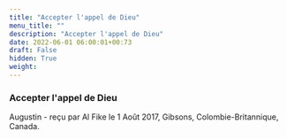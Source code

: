 ```yaml
---
title: "Accepter l'appel de Dieu"
menu_title: ""
description: "Accepter l'appel de Dieu"
date: 2022-06-01 06:00:01+00:73
draft: False
hidden: True
weight:
---
```

### Accepter l'appel de Dieu

Augustin - reçu par Al Fike le 1 Août 2017, Gibsons, Colombie-Britannique, Canada.



